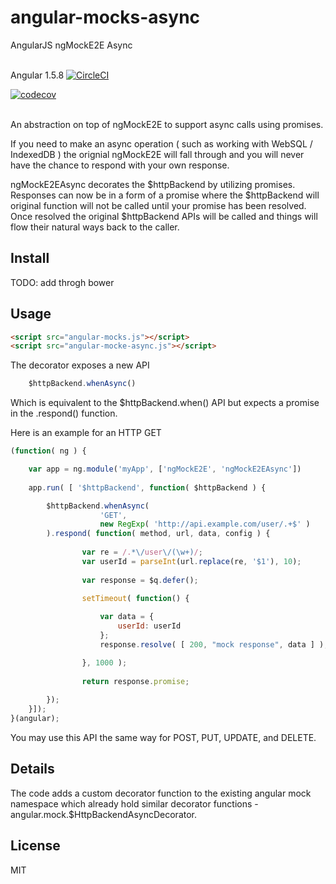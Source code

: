 # angular-mocks-async
AngularJS ngMockE2E Async
<br><br>

Angular 1.5.8 [![CircleCI](https://circleci.com/gh/amoldavsky/angular-mocks-async/tree/master.svg?style=shield)](https://circleci.com/gh/amoldavsky/angular-mocks-async)

[![codecov](https://codecov.io/gh/amoldavsky/angular-mocks-async/branch/master/graph/badge.svg)](https://codecov.io/gh/amoldavsky/angular-mocks-async)
<br><br>

An abstraction on top of ngMockE2E to support async calls using promises. 

If you need to make an async operation ( such as working with WebSQL / IndexedDB ) the orignial ngMockE2E will fall through and you will never have the chance to respond with your own response.

ngMockE2EAsync decorates the $httpBackend by utilizing promises. Responses can now be in a form of a promise where the $httpBackend will original function will not be called until your promise has been resolved. Once resolved the original $httpBackend APIs will be called and things will flow their natural ways back to the caller.

## Install

TODO: add throgh bower

## Usage

```html
<script src="angular-mocks.js"></script>
<script src="angular-mocke-async.js"></script>
```

The decorator exposes a new API
```javascript
	$httpBackend.whenAsync()
```
Which is equivalent to the $httpBackend.when() API but expects a promise in the .respond() function.

Here is an example for an HTTP GET
```javascript
(function( ng ) {

	var app = ng.module('myApp', ['ngMockE2E', 'ngMockE2EAsync'])
	
	app.run( [ '$httpBackend', function( $httpBackend ) {

		$httpBackend.whenAsync(
					'GET',
					new RegExp( 'http://api.example.com/user/.+$' )
		).respond( function( method, url, data, config ) {
			
				var re = /.*\/user\/(\w+)/;
				var userId = parseInt(url.replace(re, '$1'), 10);
			
				var response = $q.defer();
			
				setTimeout( function() {

					var data = {
						userId: userId
					};
					response.resolve( [ 200, "mock response", data ] );

				}, 1000 );
			
				return response.promise;
			
		});
	}]);
}(angular);
```
You may use this API the same way for POST, PUT, UPDATE, and DELETE.


## Details

The code adds a custom decorator function to the existing angular mock namespace which already hold similar decorator functions - angular.mock.$HttpBackendAsyncDecorator.


## License
MIT
